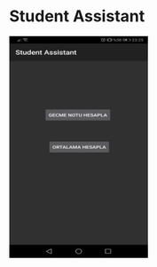 # Student Assistant

<img src="/images/Screenshot_20200129_232514_com.example.studentassistant.jpg" alt="Ana Sayfa" width="250" height="400"/>